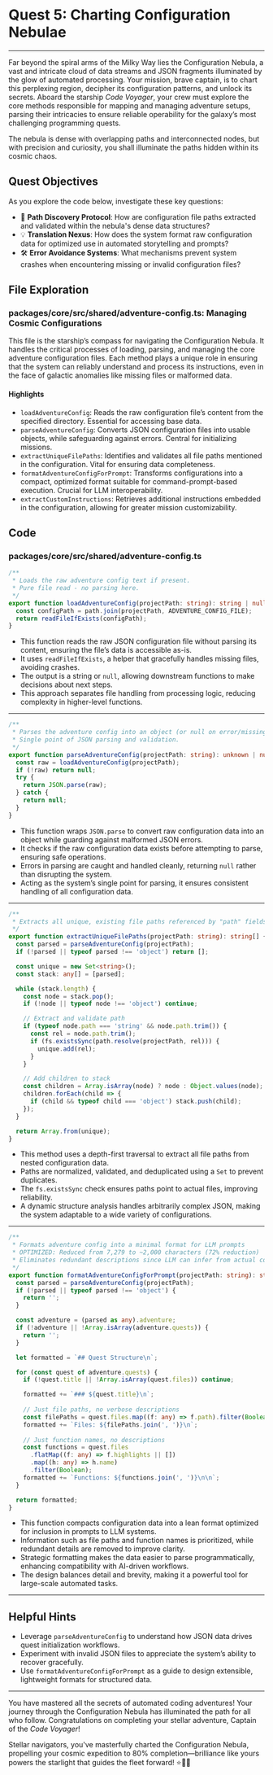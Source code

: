 # Quest 5: Charting Configuration Nebulae
---
Far beyond the spiral arms of the Milky Way lies the Configuration Nebula, a vast and intricate cloud of data streams and JSON fragments illuminated by the glow of automated processing. Your mission, brave captain, is to chart this perplexing region, decipher its configuration patterns, and unlock its secrets. Aboard the starship *Code Voyager*, your crew must explore the core methods responsible for mapping and managing adventure setups, parsing their intricacies to ensure reliable operability for the galaxy’s most challenging programming quests.

The nebula is dense with overlapping paths and interconnected nodes, but with precision and curiosity, you shall illuminate the paths hidden within its cosmic chaos.

## Quest Objectives
As you explore the code below, investigate these key questions:
- 📁 **Path Discovery Protocol**: How are configuration file paths extracted and validated within the nebula's dense data structures?
- 💡 **Translation Nexus**: How does the system format raw configuration data for optimized use in automated storytelling and prompts?
- 🛠️ **Error Avoidance Systems**: What mechanisms prevent system crashes when encountering missing or invalid configuration files?

## File Exploration
### packages/core/src/shared/adventure-config.ts: Managing Cosmic Configurations
This file is the starship’s compass for navigating the Configuration Nebula. It handles the critical processes of loading, parsing, and managing the core adventure configuration files. Each method plays a unique role in ensuring that the system can reliably understand and process its instructions, even in the face of galactic anomalies like missing files or malformed data.

#### Highlights
- `loadAdventureConfig`: Reads the raw configuration file’s content from the specified directory. Essential for accessing base data.
- `parseAdventureConfig`: Converts JSON configuration files into usable objects, while safeguarding against errors. Central for initializing missions.
- `extractUniqueFilePaths`: Identifies and validates all file paths mentioned in the configuration. Vital for ensuring data completeness.
- `formatAdventureConfigForPrompt`: Transforms configurations into a compact, optimized format suitable for command-prompt-based execution. Crucial for LLM interoperability.
- `extractCustomInstructions`: Retrieves additional instructions embedded in the configuration, allowing for greater mission customizability.

## Code
### packages/core/src/shared/adventure-config.ts
```typescript
/**
 * Loads the raw adventure config text if present.
 * Pure file read - no parsing here.
 */
export function loadAdventureConfig(projectPath: string): string | null {
  const configPath = path.join(projectPath, ADVENTURE_CONFIG_FILE);
  return readFileIfExists(configPath);
}
```
- This function reads the raw JSON configuration file without parsing its content, ensuring the file’s data is accessible as-is.
- It uses `readFileIfExists`, a helper that gracefully handles missing files, avoiding crashes.
- The output is a string or `null`, allowing downstream functions to make decisions about next steps.
- This approach separates file handling from processing logic, reducing complexity in higher-level functions.

---

```typescript
/**
 * Parses the adventure config into an object (or null on error/missing).
 * Single point of JSON parsing and validation.
 */
export function parseAdventureConfig(projectPath: string): unknown | null {
  const raw = loadAdventureConfig(projectPath);
  if (!raw) return null;
  try {
    return JSON.parse(raw);
  } catch {
    return null;
  }
}
```
- This function wraps `JSON.parse` to convert raw configuration data into an object while guarding against malformed JSON errors.
- It checks if the raw configuration data exists before attempting to parse, ensuring safe operations.
- Errors in parsing are caught and handled cleanly, returning `null` rather than disrupting the system.
- Acting as the system’s single point for parsing, it ensures consistent handling of all configuration data.

---

```typescript
/**
 * Extracts all unique, existing file paths referenced by "path" fields anywhere in the config.
 */
export function extractUniqueFilePaths(projectPath: string): string[] {
  const parsed = parseAdventureConfig(projectPath);
  if (!parsed || typeof parsed !== 'object') return [];

  const unique = new Set<string>();
  const stack: any[] = [parsed];

  while (stack.length) {
    const node = stack.pop();
    if (!node || typeof node !== 'object') continue;

    // Extract and validate path
    if (typeof node.path === 'string' && node.path.trim()) {
      const rel = node.path.trim();
      if (fs.existsSync(path.resolve(projectPath, rel))) {
        unique.add(rel);
      }
    }

    // Add children to stack
    const children = Array.isArray(node) ? node : Object.values(node);
    children.forEach(child => {
      if (child && typeof child === 'object') stack.push(child);
    });
  }

  return Array.from(unique);
}
```
- This method uses a depth-first traversal to extract all file paths from nested configuration data.
- Paths are normalized, validated, and deduplicated using a `Set` to prevent duplicates.
- The `fs.existsSync` check ensures paths point to actual files, improving reliability.
- A dynamic structure analysis handles arbitrarily complex JSON, making the system adaptable to a wide variety of configurations.

---

```typescript
/**
 * Formats adventure config into a minimal format for LLM prompts
 * OPTIMIZED: Reduced from 7,279 to ~2,000 characters (72% reduction)
 * Eliminates redundant descriptions since LLM can infer from actual code
 */
export function formatAdventureConfigForPrompt(projectPath: string): string {
  const parsed = parseAdventureConfig(projectPath);
  if (!parsed || typeof parsed !== 'object') {
    return '';
  }

  const adventure = (parsed as any).adventure;
  if (!adventure || !Array.isArray(adventure.quests)) {
    return '';
  }

  let formatted = `## Quest Structure\n`;

  for (const quest of adventure.quests) {
    if (!quest.title || !Array.isArray(quest.files)) continue;

    formatted += `### ${quest.title}\n`;
    
    // Just file paths, no verbose descriptions
    const filePaths = quest.files.map((f: any) => f.path).filter(Boolean);
    formatted += `Files: ${filePaths.join(', ')}\n`;
    
    // Just function names, no descriptions
    const functions = quest.files
      .flatMap((f: any) => f.highlights || [])
      .map((h: any) => h.name)
      .filter(Boolean);
    formatted += `Functions: ${functions.join(', ')}\n\n`;
  }

  return formatted;
}
```
- This function compacts configuration data into a lean format optimized for inclusion in prompts to LLM systems.
- Information such as file paths and function names is prioritized, while redundant details are removed to improve clarity.
- Strategic formatting makes the data easier to parse programmatically, enhancing compatibility with AI-driven workflows.
- The design balances detail and brevity, making it a powerful tool for large-scale automated tasks.

---

## Helpful Hints
- Leverage `parseAdventureConfig` to understand how JSON data drives quest initialization workflows.
- Experiment with invalid JSON files to appreciate the system’s ability to recover gracefully.
- Use `formatAdventureConfigForPrompt` as a guide to design extensible, lightweight formats for structured data.

---

You have mastered all the secrets of automated coding adventures! Your journey through the Configuration Nebula has illuminated the path for all who follow. Congratulations on completing your stellar adventure, Captain of the *Code Voyager*!

Stellar navigators, you've masterfully charted the Configuration Nebula, propelling your cosmic expedition to 80% completion—brilliance like yours powers the starlight that guides the fleet forward! ⭐🚀📡